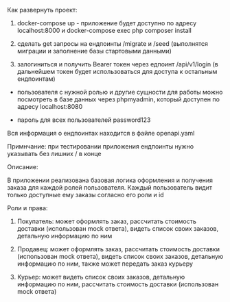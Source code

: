 Как развернуть проект:
 
1. docker-compose up - приложение будет доступно по адресу localhost:8000  и docker-compose exec php composer install


2. сделать get запросы на ендпоинты /migrate и /seed (выполнятся миграции и заполнение базы стартовыми данными)


3. залогиниться и получить Bearer токен через едпоинт /api/v1/login (в дальнейшем токен будет использоваться для доступа к остальным ендпоинтам)
- пользователя с нужной ролью и другие сущности для работы можно посмотреть в базе данных через phpmyadmin, который доступен по адресу localhost:8080

- пароль для всех пользователей password123


Вся информация о ендпоинтах находится в файле openapi.yaml

Примнчание: при тестировании приложения ендпоинты нужно указывать без лишних / в конце

Описание:

В приложении реализована базовая логика оформления и получения заказа для каждой ролей пользователя.
Каждый пользователь видит только доступные ему заказы согласно его роли и id

Роли и права:

1. Покупатель: может оформлять заказ, рассчитать стоимость доставки (использован mock ответа), видеть список своих заказов, детальную информацию по ним


2. Продавец: может оформлять заказ, рассчитать стоимость доставки (использован mock ответа), видеть список своих заказов, детальную информацию по ним, также может передать заказ курьеру


4. Курьер: может видеть список своих заказов, детальную информацию по ним, рассчитать стоимость доставки (использован mock ответа)





